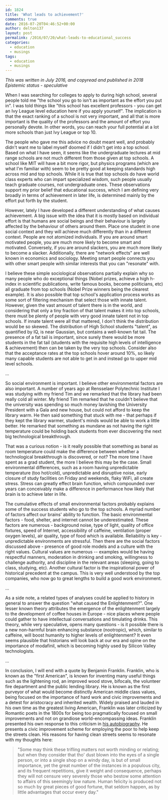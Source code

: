 ```yaml
---
id: 1824
title: 'What leads to achievement?'
comments: true
date: 2016-07-20T04:46:52+00:00
author: delton137
layout: post
permalink: /2016/07/20/what-leads-to-educational_success
categories:
  - education
  - musings
tags:
  - education
  - musings
---
```


*This was written in July 2016, and copyread and published in 2018* <br>
*Epistemic status - speculative*

When I was searching for colleges to apply to during high school, several people told me "the school you go to isn't as important as the effort you put in". I was told things like "this school has excellent professors - you can get an Ivy League level education here if you apply yourself". The implication is that the exact ranking of a school is not very important, and all that is more important is the quality of the professors and the amount of effort you personally devote. In other words, you can reach your full potential at a lot more schools than just Ivy League or top 10.

The people who gave me this advice no doubt meant well, and probably didn't want me to label myself doomed if I didn't get into a top school. Based on what I have seen, it seems like the undergraduate lectures at mid range schools are not much different from those given at top schools. A school like MIT will have a bit more rigor, but physics programs (which are what I'm familiar with) seem to be pretty good at keeping standards high across mid and top schools. While it is true that top schools do have world class experts who can impart specialized wisdom, such people usually teach graduate courses, not undergraduate ones. These observations support my prior belief that educational success, which I am defining very broadly in terms of achievement in later life, is determined mainly by the effort put forth by the student.

However, lately I have developed a different understanding of what causes achievement. A big issue with the idea that it is mostly based on individual effort is that humans are social beings and their behaviour is largely affected by the behaviour of others around them. Place one student in one social context and they will achieve much differently than in a different context. People are not atomized individuals. If you are around smart motivated people, you are much more likely to become smart and motivated. Conversely, if you are around slackers, you are much more likely to become a slacker. Additionally, there are "network effects" are well known in economics and sociology. Meeting smart people connects you with other smart people with similar interests that you can "resonate" with.

I believe these simple sociological observations partially explain why so many people who do exceptional things (Nobel prizes, achieve a high h-index in scientific publications, write famous books, become politicians, etc) all graduate from top schools (Nobel Prize winners being the clearest example). It is also possible that top school's application process works as some sort of filtering mechanism that select those with innate talent. However, given the vast amount of talent there is in the world, and considering that only a tiny fraction of that talent makes it into top schools, there must be plenty of people with very good innate talent not in top schools. If innate talent were all that mattered, I don't think the distribution would be so skewed. The distribution of High School students "talent", as quantified by IQ, is near Gaussian, but contains a well-known fat tail. The presence of a fat tail is important, since surely there would be more students in the fat tail (students with the requisite high levels of intelligence & achievement) then can be taken by the very top schools. Consider also that the acceptance rates at the top schools hover around 10%, so likely many capable students are not able to get in and instead go to upper mid level schools.

...

So social environment is important. I believe other environmental factors are also important. A number of years ago at Rensselaer Polytechnic Institute I was studying with my friend Tim and we remarked that the library had been really cold all winter. My friend Tim remarked that he couldn't believe that the university was spending so much money lavishing the University President with a Gala and new house, but could not afford to keep the library warm. He then said something that stuck with me - that perhaps if they kept the library warmer, student's minds would be able to work a little better. He remarked that something as mundane as not having the right temperature could be holding back students from ever discovering the next big technological breakthrough.

That was a curious notion - is it really possible that something as banal as room temperature could make the difference between whether a technological breakthrough is discovered, or not? The more time I have spent as a grad student, the more I believe this may be the case. Small environmental differences, such as a room having unpredictable temperature (too hot/cold), unpredictable and disruptive noise, early closure of study facilities on Friday and weekends, flaky WiFi, all create stress. Stress can greatly effect brain function, which compounded over years can conceivably make a difference in performance how likely that brain is to achieve later in life.

The cumulative effects of small environmental factors probably explains some of the success students who go to the top schools. A myriad number of factors affect our brains' ability to function.  The basic environmental factors - food, shelter, and internet cannot be underestimated. These factors are numerous - background noise, type of light, quality of office fixtures, speed of Internet, accessibility of caffeine, ventilation (proper oxygen levels), air quality, type of food which is available. Reliability is key - unpredictable environments are stressful. Then there are the social factors discussed above - presence of good role models and a culture with the right values. Cultural values are numerous -- examples would be having respectful manners, moderation in drinking and smoking, willingness to challenge authority, and discipline in the relevant areas (sleeping, going to class, studying, etc). Another cultural factor is the inspirational power of historical precedent at the campus. This is very well understood by the top companies, who now go to great lengths to build a good work environment.

...

As a side note, a related types of analyses could be applied to history in general to answer the question "what caused the Enlightenment?". One lesser known theory attributes the emergence of the enlightenment largely to the development of coffee houses in Europe - nice places where people could gather to have intellectual conversations and timulating drinks. This theory, while very speculative, opens many questions - is it possible there is a new non-harmful brain enhancing substance (nootropic), which, similar to caffeine, will boost humanity to higher levels of enlightenment? It even seems plausible that historians will look back at our era and opine on the importance of modafinil, which is becoming highly used by Silicon Valley technologists.

...

In conclusion, I will end with a quote by Benjamin Franklin. Franklin, who is known as the "first American", is known for inventing many useful things such as the lightening rod, an improved wood stove, bifocals, the volunteer fire department and the public lending library. He is known as the first purveyor of what would become distinctly American middle class values, being focused on the importance of hard work and civic improvements and a detest for aristocracy and inherited wealth. Widely praised and lauded in his own time as the greatest living American, Franklin was later criticized by Romantic poets in the 1800s for being too pragmatically focused on small improvements and not on grandiose world-encompassing ideas. Franklin presented his own response to this criticism in [his autobiography](http://www.ushistory.org/franklin/autobiography/page61.htm). He presents a civic improvement scheme for employing the poor to help keep the streets clean. His reasons for having clean streets seems to resonate with my thoughts here:

> "Some may think these trifling matters not worth minding or relating; but when they consider that tho' dust blown into the eyes of a single person, or into a single shop on a windy day, is but of small importance, yet the great number of the instances in a populous city, and its frequent repetitions, give it weight and consequence, perhaps they will not censure very severely those who bestow some attention to affairs of this seemingly low nature. Human felicity is produced not so much by great pieces of good fortune, that seldom happen, as by little advantages that occur every day."
